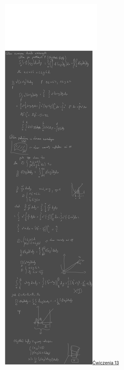 ![W13_Analiza_21_Calka_2_zm](Notatki/Semestr%201/Analiza%20matematyczna%201.2A/Wyk%C5%82ady/Wyk%C5%82ad%2013/W13_Analiza_21_Calka_2_zm.pdf)
![Drawing 2023-01-20 11.18.06.excalidraw.svg](Notatki/Semestr%201/Analiza%20matematyczna%201.2A/Wyk%C5%82ady/Wyk%C5%82ad%2013/Drawing%202023-01-20%2011.18.06.excalidraw.svg)[Ćwiczenia 13](Notatki/Semestr%201/Analiza%20matematyczna%201.2A/%C4%86wiczenia/%C4%86wiczenia%2013/%C4%86wiczenia%2013.md)